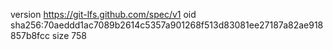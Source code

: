 version https://git-lfs.github.com/spec/v1
oid sha256:70aeddd1ac7089b2614c5357a901268f513d83081ee27187a82ae918857b8fcc
size 758
